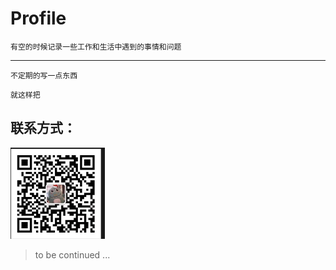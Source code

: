 # Profile

```
有空的时候记录一些工作和生活中遇到的事情和问题
``` 
---

```后面有机会的话，
不定期的写一点东西
```

```
就这样把
```


## 联系方式：
<img src="./images/card.jpg" style="width: 30%;">

> to be continued ...



   
        




   
        


